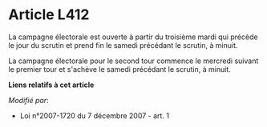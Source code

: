 # Article L412

La campagne électorale est ouverte à partir du troisième mardi qui précède le jour du scrutin et prend fin le samedi
précédant le scrutin, à minuit.

La campagne électorale pour le second tour commence le mercredi suivant le premier tour et s'achève le samedi précédant le
scrutin, à minuit.

**Liens relatifs à cet article**

_Modifié par_:

  - Loi n°2007-1720 du 7 décembre 2007 - art. 1
